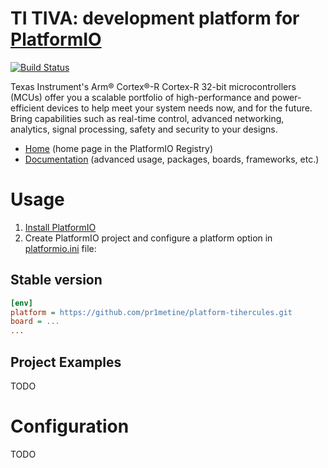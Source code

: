# TI TIVA: development platform for [PlatformIO](https://platformio.org)

[![Build Status](https://github.com/platformio/platform-titiva/workflows/Examples/badge.svg)](https://github.com/platformio/platform-titiva/actions)

Texas Instrument's Arm® Cortex®-R Cortex-R 32-bit microcontrollers (MCUs) offer you a scalable portfolio of high-performance and power-efficient devices to help meet your system needs now, and for the future. Bring capabilities such as real-time control, advanced networking, analytics, signal processing, safety and security to your designs. 

* [Home](https://registry.platformio.org/platforms/platformio/titiva) (home page in the PlatformIO Registry)
* [Documentation](https://docs.platformio.org/page/platforms/titiva.html) (advanced usage, packages, boards, frameworks, etc.)

# Usage

1. [Install PlatformIO](https://platformio.org)
2. Create PlatformIO project and configure a platform option in [platformio.ini](https://docs.platformio.org/page/projectconf.html) file:

## Stable version

```ini
[env]
platform = https://github.com/pr1metine/platform-tihercules.git
board = ...
...
```

## Project Examples

TODO

# Configuration

TODO
